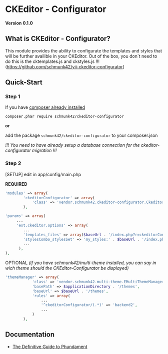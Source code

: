CKEditor - Configurator
==========

**Version 0.1.0**


What is CKEditor - Configurator?
-------------------

This module provides the ability to configurate the templates and styles that will be further availible in your CKEditor.
Out of the box, you don`t need to do this is the cktemplates.js and ckstyles.js !!!
(https://github.com/schmunk42/yii-ckeditor-configurator)


Quick-Start
-----------

### Step 1
If you have [composer already installed](http://getcomposer.org/doc/00-intro.md#installation-nix)
   
`composer.phar require schmunk42/ckeditor-configurator`

**or**

add the package `schmunk42/ckeditor-configurator` to your composer.json


*!!! You need to have already setup a database connection for the ckeditor-configurator migration !!!*

### Step 2  
[SETUP] edit in app/config/main.php

**REQUIRED**
```php
'modules' => array(
        'ckeditorConfigurator' => array(
            'class' => 'vendor.schmunk42.ckeditor-configurator.CkeditorConfiguratorModule',
        ),
```

```php
'params' => array(
     ...
     'ext.ckeditor.options' => array(
        ...
        'templates_files' => array($baseUrl . '/index.php?r=ckeditorConfigurator/default/cktemplates'),
        'stylesCombo_stylesSet' => 'my_styles:' . $baseUrl . '/index.php?r=ckeditorConfigurator/default/ckstyles',
        ...
      ),
),
```

OPTIONAL 
*(if you have  schmunk42/multi-theme installed, you can say in wich theme should the CKEditor-Configurator be displayed)*
```php
'themeManager' => array(
            'class' => 'vendor.schmunk42.multi-theme.EMultiThemeManager',
            'basePath' => $applicationDirectory . '/themes',
            'baseUrl' => $baseUrl . '/themes',
            'rules' => array(
                ...
                '^ckeditorConfigurator/(.*)' => 'backend2',
                ...
            )
        ),
```


Documentation
-------------

 * [The Definitive Guide to Phundament](https://github.com/phundament/app/wiki)

